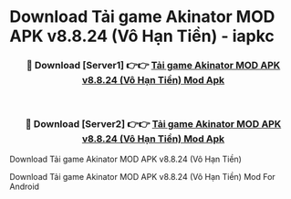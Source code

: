 # Download Tải game Akinator MOD APK v8.8.24 (Vô Hạn Tiền) - iapkc


<div align="center">
<h3>🔴 Download [Server1] 👉👉 <a href="https://apk-comot.site?title=Tải_game_Akinator_MOD_APK_v8.8.24_(Vô_Hạn_Tiền)">Tải game Akinator MOD APK v8.8.24 (Vô Hạn Tiền) Mod Apk</a></h3><br>
<h3>🔴 Download [Server2] 👉👉 <a href="https://apk-comot.site?title=Tải_game_Akinator_MOD_APK_v8.8.24_(Vô_Hạn_Tiền)">Tải game Akinator MOD APK v8.8.24 (Vô Hạn Tiền) Mod Apk</a></h3>
</div>



Download Tải game Akinator MOD APK v8.8.24 (Vô Hạn Tiền) 

Download Tải game Akinator MOD APK v8.8.24 (Vô Hạn Tiền) Mod For Android